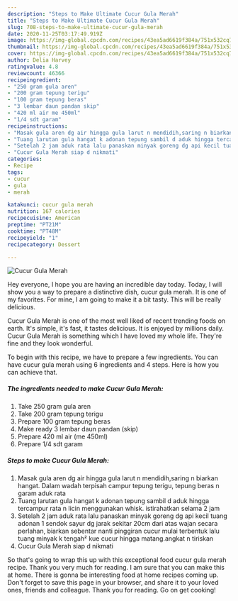 ```yaml
---
description: "Steps to Make Ultimate Cucur Gula Merah"
title: "Steps to Make Ultimate Cucur Gula Merah"
slug: 708-steps-to-make-ultimate-cucur-gula-merah
date: 2020-11-25T03:17:49.919Z
image: https://img-global.cpcdn.com/recipes/43ea5ad6619f384a/751x532cq70/cucur-gula-merah-foto-resep-utama.jpg
thumbnail: https://img-global.cpcdn.com/recipes/43ea5ad6619f384a/751x532cq70/cucur-gula-merah-foto-resep-utama.jpg
cover: https://img-global.cpcdn.com/recipes/43ea5ad6619f384a/751x532cq70/cucur-gula-merah-foto-resep-utama.jpg
author: Delia Harvey
ratingvalue: 4.8
reviewcount: 46366
recipeingredient:
- "250 gram gula aren"
- "200 gram tepung terigu"
- "100 gram tepung beras"
- "3 lembar daun pandan skip"
- "420 ml air me 450ml"
- "1/4 sdt garam"
recipeinstructions:
- "Masak gula aren dg air hingga gula larut n mendidih,saring n biarkan hangat. Dalam wadah terpisah campur tepung terigu, tepung beras n garam aduk rata"
- "Tuang larutan gula hangat k adonan tepung sambil d aduk hingga tercampur rata n licin menggunakan whisk. istirahatkan selama 2 jam"
- "Setelah 2 jam aduk rata lalu panaskan minyak goreng dg api kecil tuang adonan 1 sendok sayur dg jarak sekitar 20cm dari atas wajan secara perlahan, biarkan sebentar nanti pinggiran cucur mulai terbentuk lalu tuang minyak k tengah² kue cucur hingga matang.angkat n tiriskan"
- "Cucur Gula Merah siap d nikmati"
categories:
- Recipe
tags:
- cucur
- gula
- merah

katakunci: cucur gula merah 
nutrition: 167 calories
recipecuisine: American
preptime: "PT21M"
cooktime: "PT48M"
recipeyield: "1"
recipecategory: Dessert

---
```



![Cucur Gula Merah](https://img-global.cpcdn.com/recipes/43ea5ad6619f384a/751x532cq70/cucur-gula-merah-foto-resep-utama.jpg)

Hey everyone, I hope you are having an incredible day today. Today, I will show you a way to prepare a distinctive dish, cucur gula merah. It is one of my favorites. For mine, I am going to make it a bit tasty. This will be really delicious.



Cucur Gula Merah is one of the most well liked of recent trending foods on earth. It's simple, it's fast, it tastes delicious. It is enjoyed by millions daily. Cucur Gula Merah is something which I have loved my whole life. They're fine and they look wonderful.


To begin with this recipe, we have to prepare a few ingredients. You can have cucur gula merah using 6 ingredients and 4 steps. Here is how you can achieve that.

<!--inarticleads1-->

##### The ingredients needed to make Cucur Gula Merah:

1. Take 250 gram gula aren
1. Take 200 gram tepung terigu
1. Prepare 100 gram tepung beras
1. Make ready 3 lembar daun pandan (skip)
1. Prepare 420 ml air (me 450ml)
1. Prepare 1/4 sdt garam




<!--inarticleads2-->

##### Steps to make Cucur Gula Merah:

1. Masak gula aren dg air hingga gula larut n mendidih,saring n biarkan hangat. Dalam wadah terpisah campur tepung terigu, tepung beras n garam aduk rata
1. Tuang larutan gula hangat k adonan tepung sambil d aduk hingga tercampur rata n licin menggunakan whisk. istirahatkan selama 2 jam
1. Setelah 2 jam aduk rata lalu panaskan minyak goreng dg api kecil tuang adonan 1 sendok sayur dg jarak sekitar 20cm dari atas wajan secara perlahan, biarkan sebentar nanti pinggiran cucur mulai terbentuk lalu tuang minyak k tengah² kue cucur hingga matang.angkat n tiriskan
1. Cucur Gula Merah siap d nikmati




So that's going to wrap this up with this exceptional food cucur gula merah recipe. Thank you very much for reading. I am sure that you can make this at home. There is gonna be interesting food at home recipes coming up. Don't forget to save this page in your browser, and share it to your loved ones, friends and colleague. Thank you for reading. Go on get cooking!
